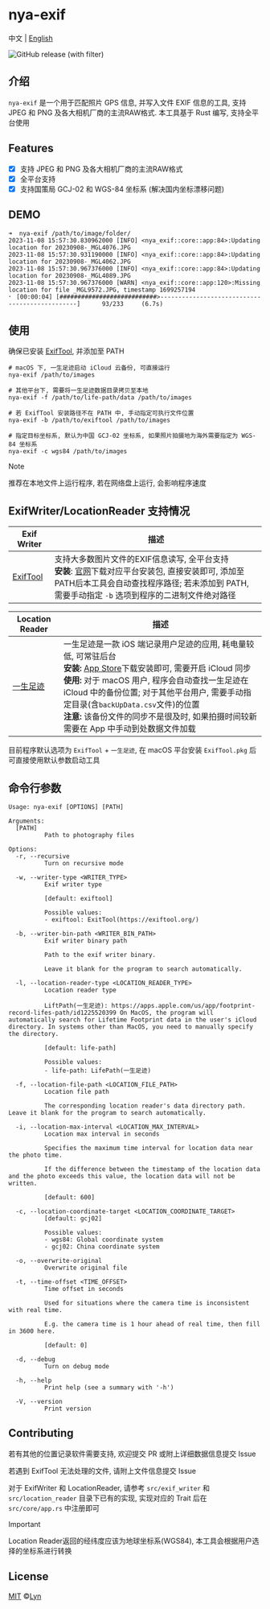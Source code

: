 # nya-exif

中文 | <a href="README_en.md">English</a>

![GitHub release (with filter)](https://img.shields.io/github/v/release/LynMoe/nya-exif)

## 介绍

`nya-exif` 是一个用于匹配照片 GPS 信息, 并写入文件 EXIF 信息的工具, 支持 JPEG 和 PNG 及各大相机厂商的主流RAW格式. 本工具基于 Rust 编写, 支持全平台使用

## Features

- [x] 支持 JPEG 和 PNG 及各大相机厂商的主流RAW格式
- [x] 全平台支持
- [x] 支持国策局 GCJ-02 和 WGS-84 坐标系 (解决国内坐标漂移问题)

## DEMO

```shell
➜  nya-exif /path/to/image/folder/
2023-11-08 15:57:30.830962000 [INFO] <nya_exif::core::app:84>:Updating location for 20230908-_MGL4076.JPG
2023-11-08 15:57:30.931190000 [INFO] <nya_exif::core::app:84>:Updating location for 20230908-_MGL4062.JPG
2023-11-08 15:57:30.967376000 [INFO] <nya_exif::core::app:84>:Updating location for 20230908-_MGL4089.JPG
2023-11-08 15:57:30.967376000 [WARN] <nya_exif::core::app:120>:Missing location for file _MGL9572.JPG, timestamp 1699257194
⠂ [00:00:04] [###########################>-----------------------------------------------]      93/233     (6.7s)
```

## 使用

确保已安装 [ExifTool](https://exiftool.org/), 并添加至 PATH

```shell
# macOS 下, 一生足迹启动 iCloud 云备份, 可直接运行
nya-exif /path/to/images

# 其他平台下, 需要将一生足迹数据目录拷贝至本地
nya-exif -f /path/to/life-path/data /path/to/images

# 若 ExifTool 安装路径不在 PATH 中, 手动指定可执行文件位置
nya-exif -b /path/to/exiftool /path/to/images

# 指定目标坐标系, 默认为中国 GCJ-02 坐标系, 如果照片拍摄地为海外需要指定为 WGS-84 坐标系
nya-exif -c wgs84 /path/to/images
```

> [!NOTE]  
> 推荐在本地文件上运行程序, 若在网络盘上运行, 会影响程序速度

## ExifWriter/LocationReader 支持情况

| Exif Writer | 描述 |
| --- | --- |
| [ExifTool](https://exiftool.org/) | 支持大多数图片文件的EXIF信息读写, 全平台支持<br>**安装**: [官网](https://exiftool.org/)下载对应平台安装包, 直接安装即可, 添加至PATH后本工具会自动查找程序路径; 若未添加到 PATH, 需要手动指定 `-b` 选项到程序的二进制文件绝对路径 |

| Location Reader | 描述 |
| --- | --- |
| [一生足迹](https://apps.apple.com/us/app/footprint-record-lifes-path/id1225520399) | 一生足迹是一款 iOS 端记录用户足迹的应用, 耗电量较低, 可常驻后台<br>**安装:** [App Store](https://apps.apple.com/us/app/footprint-record-lifes-path/id1225520399)下载安装即可, 需要开启 iCloud 同步<br>**使用:** 对于 macOS 用户, 程序会自动查找一生足迹在 iCloud 中的备份位置; 对于其他平台用户, 需要手动指定目录(含`backUpData.csv`文件)的位置<br>**注意:** 该备份文件的同步不是很及时, 如果拍摄时间较新需要在 App 中手动到处数据文件加载 |

目前程序默认选项为 `ExifTool` + `一生足迹`, 在 macOS 平台安装 `ExifTool.pkg` 后可直接使用默认参数启动工具

## 命令行参数

```shell
Usage: nya-exif [OPTIONS] [PATH]

Arguments:
  [PATH]
          Path to photography files

Options:
  -r, --recursive
          Turn on recursive mode

  -w, --writer-type <WRITER_TYPE>
          Exif writer type
          
          [default: exiftool]

          Possible values:
          - exiftool: ExitTool(https://exiftool.org/)

  -b, --writer-bin-path <WRITER_BIN_PATH>
          Exif writer binary path
          
          Path to the exif writer binary.
          
          Leave it blank for the program to search automatically.

  -l, --location-reader-type <LOCATION_READER_TYPE>
          Location reader type
          
          LiftPath(一生足迹): https://apps.apple.com/us/app/footprint-record-lifes-path/id1225520399 On MacOS, the program will automatically search for Lifetime Footprint data in the user's iCloud directory. In systems other than MacOS, you need to manually specify the directory.
          
          [default: life-path]

          Possible values:
          - life-path: LifePath(一生足迹)

  -f, --location-file-path <LOCATION_FILE_PATH>
          Location file path
          
          The corresponding location reader's data directory path. Leave it blank for the program to search automatically.

  -i, --location-max-interval <LOCATION_MAX_INTERVAL>
          Location max interval in seconds
          
          Specifies the maximum time interval for location data near the photo time.
          
          If the difference between the timestamp of the location data and the photo exceeds this value, the location data will not be written.
          
          [default: 600]

  -c, --location-coordinate-target <LOCATION_COORDINATE_TARGET>
          [default: gcj02]

          Possible values:
          - wgs84: Global coordinate system
          - gcj02: China coordinate system

  -o, --overwrite-original
          Overwrite original file

  -t, --time-offset <TIME_OFFSET>
          Time offset in seconds
          
          Used for situations where the camera time is inconsistent with real time.
          
          E.g. the camera time is 1 hour ahead of real time, then fill in 3600 here.
          
          [default: 0]

  -d, --debug
          Turn on debug mode

  -h, --help
          Print help (see a summary with '-h')

  -V, --version
          Print version
```

## Contributing

若有其他的位置记录软件需要支持, 欢迎提交 PR 或附上详细数据信息提交 Issue

若遇到 ExifTool 无法处理的文件, 请附上文件信息提交 Issue

对于 ExifWriter 和 LocationReader, 请参考 `src/exif_writer` 和 `src/location_reader` 目录下已有的实现, 实现对应的 Trait 后在 `src/core/app.rs` 中注册即可

> [!IMPORTANT]  
> Location Reader返回的经纬度应该为地球坐标系(WGS84), 本工具会根据用户选择的坐标系进行转换

## License

[MIT](LICENSE) ©[Lyn](mailto://i@lyn.moe)
